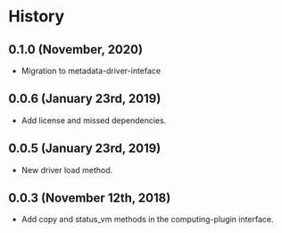 History
=======

0.1.0 (November, 2020)
-------------------------
* Migration to metadata-driver-inteface

0.0.6 (January 23rd, 2019)
-------------------------
* Add license and missed dependencies.

0.0.5 (January 23rd, 2019)
-------------------------
* New driver load method.

0.0.3 (November 12th, 2018)
-------------------------
* Add copy and status_vm methods in the computing-plugin interface.
